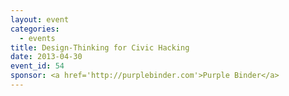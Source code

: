 ```yaml
---
layout: event
categories: 
  - events
title: Design-Thinking for Civic Hacking
date: 2013-04-30
event_id: 54
sponsor: <a href='http://purplebinder.com'>Purple Binder</a>
---
```



